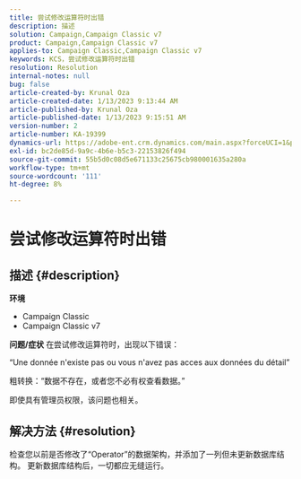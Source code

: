 ```yaml
---
title: 尝试修改运算符时出错
description: 描述
solution: Campaign,Campaign Classic v7
product: Campaign,Campaign Classic v7
applies-to: Campaign Classic,Campaign Classic v7
keywords: KCS，尝试修改运算符时出错
resolution: Resolution
internal-notes: null
bug: false
article-created-by: Krunal Oza
article-created-date: 1/13/2023 9:13:44 AM
article-published-by: Krunal Oza
article-published-date: 1/13/2023 9:15:51 AM
version-number: 2
article-number: KA-19399
dynamics-url: https://adobe-ent.crm.dynamics.com/main.aspx?forceUCI=1&pagetype=entityrecord&etn=knowledgearticle&id=542a2e92-2293-ed11-aad1-6045bd006793
exl-id: bc2de85d-9a9c-4b6e-b5c3-22153826f494
source-git-commit: 55b5d0c08d5e671133c25675cb980001635a280a
workflow-type: tm+mt
source-wordcount: '111'
ht-degree: 8%

---
```


# 尝试修改运算符时出错

## 描述 {#description}

<b>环境</b>
- Campaign Classic
- Campaign Classic v7



<b>问题/症状</b>
在尝试修改运算符时，出现以下错误：

“Une donnée n&#39;existe pas ou vous n&#39;avez pas acces aux données du détail”

粗转换：“数据不存在，或者您不必有权查看数据。”

即使具有管理员权限，该问题也相关。


## 解决方法 {#resolution}


检查您以前是否修改了“Operator”的数据架构，并添加了一列但未更新数据库结构。 更新数据库结构后，一切都应无缝运行。

